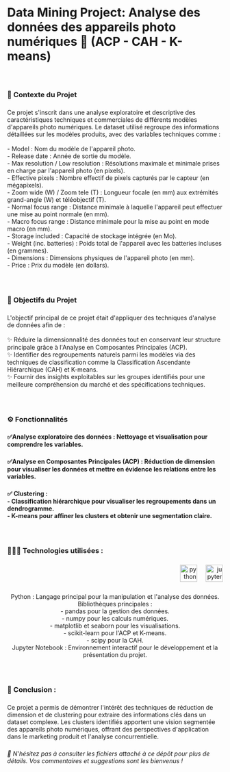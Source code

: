 <h1 align="left">Data Mining Project: Analyse des données des appareils photo numériques 📸 (ACP - CAH - K-means)</h1>

###

<br clear="both">

<h3 align="left">🎯 Contexte du Projet</h3>

###

<p align="left">Ce projet s'inscrit dans une analyse exploratoire et descriptive des caractéristiques techniques et commerciales de différents modèles d'appareils photo numériques. Le dataset utilisé regroupe des informations détaillées sur les modèles produits, avec des variables techniques comme :<br><br>- Model : Nom du modèle de l'appareil photo.<br>- Release date : Année de sortie du modèle.<br>- Max resolution / Low resolution : Résolutions maximale et minimale prises en charge par l'appareil photo (en pixels).<br>- Effective pixels : Nombre effectif de pixels capturés par le capteur (en mégapixels).<br>- Zoom wide (W) / Zoom tele (T) : Longueur focale (en mm) aux extrémités grand-angle (W) et téléobjectif (T).<br>- Normal focus range : Distance minimale à laquelle l'appareil peut effectuer une mise au point normale (en mm).<br>- Macro focus range : Distance minimale pour la mise au point en mode macro (en mm).<br>- Storage included : Capacité de stockage intégrée (en Mo).<br>- Weight (inc. batteries) : Poids total de l'appareil avec les batteries incluses (en grammes).<br>- Dimensions : Dimensions physiques de l'appareil photo (en mm).<br>- Price : Prix du modèle (en dollars).</p>

###

<br clear="both">

<h3 align="left">📝 Objectifs du Projet</h3>

###

<p align="left">L'objectif principal de ce projet était d'appliquer des techniques d'analyse de données afin de :<br><br>✨ Réduire la dimensionnalité des données tout en conservant leur structure principale grâce à l'Analyse en Composantes Principales (ACP).<br>✨ Identifier des regroupements naturels parmi les modèles via des techniques de classification comme la Classification Ascendante Hiérarchique (CAH) et K-means.<br>✨ Fournir des insights exploitables sur les groupes identifiés pour une meilleure compréhension du marché et des spécifications techniques.</p>

###

<br clear="both">

<h3 align="left">⚙️ Fonctionnalités</h3>

###

<h4 align="left">✅Analyse exploratoire des données : Nettoyage et visualisation pour comprendre les variables.</h4>

###

<h4 align="left">✅Analyse en Composantes Principales (ACP) : Réduction de dimension pour visualiser les données et mettre en évidence les relations entre les variables.</h4>

###

<h4 align="left">✅ Clustering :<br>- Classification hiérarchique pour visualiser les regroupements dans un dendrogramme.<br>- K-means pour affiner les clusters et obtenir une segmentation claire.</h4>

###

<br clear="both">

<h3 align="left">👨🏻‍💻 Technologies utilisées :</h3>

###

<div align="right">
  <img src="https://cdn.jsdelivr.net/gh/devicons/devicon/icons/python/python-original.svg" height="40" alt="python logo"  />
  <img width="12" />
  <img src="https://cdn.jsdelivr.net/gh/devicons/devicon/icons/jupyter/jupyter-original.svg" height="40" alt="jupyter logo"  />
</div>

###

<p align="center">Python : Langage principal pour la manipulation et l'analyse des données.<br>Bibliothèques principales :<br>- pandas pour la gestion des données.<br>- numpy pour les calculs numériques.<br>- matplotlib et seaborn pour les visualisations.<br>- scikit-learn pour l'ACP et K-means.<br>- scipy pour la CAH.<br>Jupyter Notebook : Environnement interactif pour le développement et la présentation du projet.</p>

###

<br clear="both">

<h3 align="left">📌 Conclusion :</h3>

###

<p align="left">Ce projet a permis de démontrer l'intérêt des techniques de réduction de dimension et de clustering pour extraire des informations clés dans un dataset complexe. Les clusters identifiés apportent une vision segmentée des appareils photo numériques, offrant des perspectives d'application dans le marketing produit et l'analyse concurrentielle.</p>

###

<h6 align="left">🔗 N’hésitez pas à consulter les fichiers attaché à ce dépôt pour plus de détails. Vos commentaires et suggestions sont les bienvenus !</h6>

###
